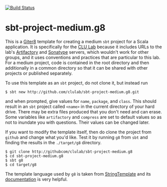 [![Build Status](https://travis-ci.org/clulab/sbt-project-medium.g8.svg?branch=main)](https://travis-ci.org/clulab/sbt-project-medium.g8)

# sbt-project-medium.g8

This is a [Giter8](http://foundweekends.org/giter8) template for creating a medium `sbt` project for a Scala application.  It is specifically for the [CLU Lab](http://github.com/clulab) because it includes URLs to the lab's [Artifactory](http://artifactory.cs.arizona.edu:8081/artifactory/webapp/#/home) and [Sonatype](https://oss.sonatype.org/index.html#nexus-search;quick~clulab) servers, which wouldn't work for other groups, and it uses conventions and practices that are particular to this lab.  For a medium project, code is contained in the root directory and then additionally in a common directory so that it can be shared with other projects or published separately.

To use this template as an `sbt` project, do not clone it, but instead run
```
$ sbt new http://github.com/clulab/sbt-project-medium.g8.git
```
and when prompted, give values for `name`, `package`, and `class`.  This should result in an `sbt` project called `<name>` in the current directory of your hard drive.  There may be extra files produced that you don't need and can erase.  Some variables like `artifactory` and `compress` are set to default values so as not to inundate you with questions.  Their values can be changed later. 

If you want to modify the template itself, then do clone the project from `github` and change what you'd like.  Test it by running `g8` from `sbt` and finding the results in the `./target/g8` directory.
```
$ git clone http://githubcom/clulab/sbt-project-medium.g8
$ cd sbt-project-medium.g8
$ sbt g8
$ cd target/g8
```
The template language used by `g8` is taken from [StringTemplate](https://github.com/antlr/stringtemplate4/) and its [documentation](https://github.com/antlr/stringtemplate4/blob/master/doc/index.md) is very helpful.
